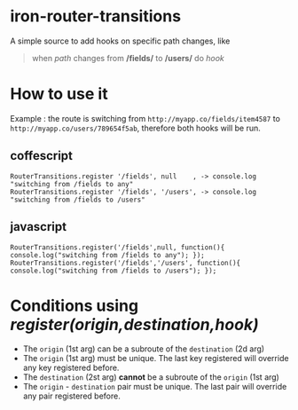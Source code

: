 # iron-router-transitions
A simple source to add hooks on specific path changes, like 
> when *path* changes from **/fields/** to **/users/** do *hook*

# How to use it
Example : the route is switching from `http://myapp.co/fields/item4587` to `http://myapp.co/users/789654f5ab`, 
therefore both hooks will be run. 

## coffescript

    RouterTransitions.register '/fields', null    , -> console.log "switching from /fields to any"
    RouterTransitions.register '/fields', '/users', -> console.log "switching from /fields to /users"

## javascript

    RouterTransitions.register('/fields',null, function(){ console.log("switching from /fields to any"); });
    RouterTransitions.register('/fields','/users', function(){ console.log("switching from /fields to /users"); });
    
# Conditions using *register(origin,destination,hook)*

* The `origin` (1st arg) can be a subroute of the `destination` (2d arg)
* The `origin` (1st arg) must be unique. The last key registered will override any key registered before. 
* The `destination` (2st arg) **cannot** be a subroute of the `origin` (1st arg)
* The `origin` - `destination` pair must be unique. The last pair will override any pair registered before.